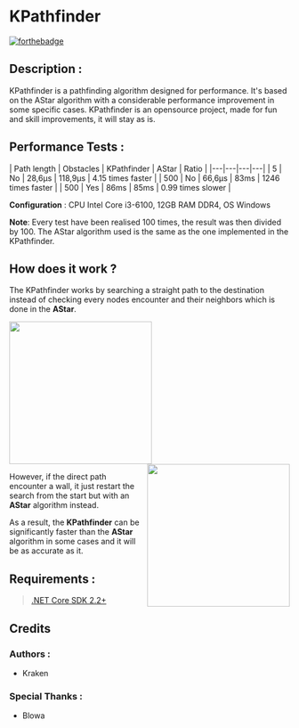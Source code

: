 
# KPathfinder

[![forthebadge](https://forthebadge.com/images/badges/made-with-c-sharp.svg)](https://forthebadge.com)

## Description :

KPathfinder is a pathfinding algorithm designed for performance.
It's based on the AStar algorithm with a considerable performance improvement in some specific cases.
KPathfinder is an opensource project, made for fun and skill improvements, it will stay as is.


## Performance Tests : 

|  Path length  |  Obstacles  |  KPathfinder | AStar  | Ratio |
|---|---|---|---|
| 5  | No  | 28,6μs  | 118,9μs  | 4.15 times faster |
| 500  | No  | 66,6μs |  83ms | 1246 times faster |
| 500  | Yes  | 86ms  |  85ms | 0.99 times slower |

**Configuration** : CPU Intel Core i3-6100, 12GB RAM DDR4, OS Windows

**Note**: Every test have been realised 100 times, the result was then divided by 100. The AStar algorithm used is the same as the one implemented in the KPathfinder.


## How does it work ?

The KPathfinder works by searching a straight path to the destination instead of checking every nodes encounter and their neighbors which is done in the **AStar**.

<img src="https://s2.gifyu.com/images/astar.gif" height="256px"></img><img src="https://s2.gifyu.com/images/KPathfinder.gif" height="256px"  align="right"></img>

However, if the direct path encounter a wall, it just restart the search from the start but with an **AStar** algorithm instead.

As a result, the **KPathfinder** can be significantly faster than the **AStar** algorithm in some cases and it will be as accurate as it.


## Requirements :
> [.NET Core SDK 2.2+](https://www.microsoft.com/net/download)


## Credits
### Authors : 
- Kraken

### Special Thanks :
- Blowa